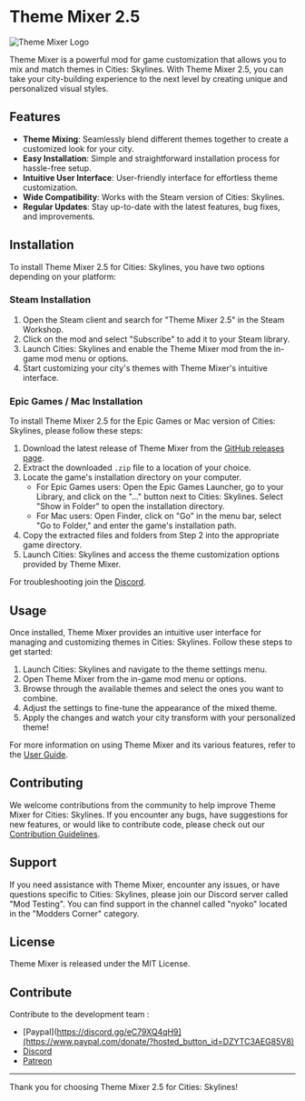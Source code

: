 # Theme Mixer 2.5

![Theme Mixer Logo](https://example.com/theme-mixer-logo.png)

Theme Mixer is a powerful mod for game customization that allows you to mix and match themes in Cities: Skylines. With Theme Mixer 2.5, you can take your city-building experience to the next level by creating unique and personalized visual styles.

## Features

- **Theme Mixing**: Seamlessly blend different themes together to create a customized look for your city.
- **Easy Installation**: Simple and straightforward installation process for hassle-free setup.
- **Intuitive User Interface**: User-friendly interface for effortless theme customization.
- **Wide Compatibility**: Works with the Steam version of Cities: Skylines.
- **Regular Updates**: Stay up-to-date with the latest features, bug fixes, and improvements.

## Installation

To install Theme Mixer 2.5 for Cities: Skylines, you have two options depending on your platform:

### Steam Installation

1. Open the Steam client and search for "Theme Mixer 2.5" in the Steam Workshop.
2. Click on the mod and select "Subscribe" to add it to your Steam library.
3. Launch Cities: Skylines and enable the Theme Mixer mod from the in-game mod menu or options.
4. Start customizing your city's themes with Theme Mixer's intuitive interface.

### Epic Games / Mac Installation

To install Theme Mixer 2.5 for the Epic Games or Mac version of Cities: Skylines, please follow these steps:

1. Download the latest release of Theme Mixer from the [GitHub releases page](https://github.com/theme-mixer/releases).
2. Extract the downloaded `.zip` file to a location of your choice.
3. Locate the game's installation directory on your computer.
   - For Epic Games users: Open the Epic Games Launcher, go to your Library, and click on the "..." button next to Cities: Skylines. Select "Show in Folder" to open the installation directory.
   - For Mac users: Open Finder, click on "Go" in the menu bar, select "Go to Folder," and enter the game's installation path.
4. Copy the extracted files and folders from Step 2 into the appropriate game directory.
5. Launch Cities: Skylines and access the theme customization options provided by Theme Mixer.

For troubleshooting join the [Discord](https://discord.gg/eC79XQ4qH9).

## Usage

Once installed, Theme Mixer provides an intuitive user interface for managing and customizing themes in Cities: Skylines. Follow these steps to get started:

1. Launch Cities: Skylines and navigate to the theme settings menu.
2. Open Theme Mixer from the in-game mod menu or options.
3. Browse through the available themes and select the ones you want to combine.
4. Adjust the settings to fine-tune the appearance of the mixed theme.
5. Apply the changes and watch your city transform with your personalized theme!

For more information on using Theme Mixer and its various features, refer to the [User Guide](https://github.com/theme-mixer/documentation/blob/main/user-guide.md).

## Contributing

We welcome contributions from the community to help improve Theme Mixer for Cities: Skylines. If you encounter any bugs, have suggestions for new features, or would like to contribute code, please check out our [Contribution Guidelines](https://github.com/theme-mixer/documentation/blob/main/contributing.md).

## Support

If you need assistance with Theme Mixer, encounter any issues, or have questions specific to Cities: Skylines, please join our Discord server called "Mod Testing". You can find support in the channel called "nyoko" located in the "Modders Corner" category. 

## License

Theme Mixer is released under the MIT License.

## Contribute

Contribute to the development team :

- [Paypal](https://discord.gg/eC79XQ4qH9](https://www.paypal.com/donate/?hosted_button_id=DZYTC3AEG85V8)
- [Discord](https://discord.gg/eC79XQ4qH9)
- [Patreon](https://www.patreon.com/Nyoko533?utm_medium=clipboard_copy&utm_source=copyLink&utm_campaign=creatorshare_creator&utm_content=join_link)

---
Thank you for choosing Theme Mixer 2.5 for Cities: Skylines!
